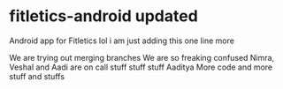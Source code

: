 # fitletics-android updated
Android app for Fitletics
lol
i am just adding this one line more

We are trying out merging branches
We are so freaking confused
Nimra, Veshal and Aadi are on call
stuff stuff stuff
Aaditya 
More code and more stuff and stuffs